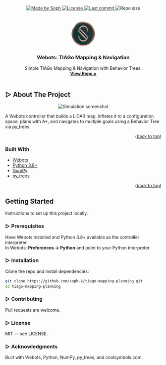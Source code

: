 <div id="top"></div>

<br />
<div align="center">
<!-- Badge Start -->

<div align="center">
  <a href="https://github.com/soph-k" target="_blank" rel="noopener noreferrer">
    <img alt="Made by Soph" src="https://img.shields.io/badge/Made%20by-Soph-ff69b4?style=for-the-badge" />
  </a>
  <a href="https://github.com/soph-k/tiago-mapping-planning/blob/main/LICENSE" target="_blank" rel="noopener noreferrer">
    <img alt="License" src="https://img.shields.io/badge/license-MIT-yellow?style=for-the-badge" />
  </a>
  <a href="https://github.com/soph-k/tiago-mapping-planning/commits" target="_blank" rel="noopener noreferrer">
    <img alt="Last commit" src="https://img.shields.io/badge/last%20commit-see%20history-informational?style=for-the-badge" />
  </a>
  <img alt="Repo size" src="https://img.shields.io/badge/repo%20size-private-lightgrey?style=for-the-badge" />
</div>
<!-- Badge End -->
</div>
<br /><br />

<div align="center">
  <a href="https://github.com/soph-k/tiago-mapping-planning" target="_blank" rel="noopener noreferrer">
    <img src="./assets/images/logo.png" alt="Logo" width="80" height="80">
  </a>

  <h3 align="center">Webots: TIAGo Mapping & Navigation</h3>

  <p align="center">
    Simple TIAGo Mapping & Navigation with Behavior Trees.
    <br />
    <a href="https://github.com/soph-k/tiago-mapping-planning" target="_blank" rel="noopener noreferrer"><strong>View Repo »</strong></a>
    <br /><br />
  </p>
</div>

<!-- ABOUT THE PROJECT -->
## ▷ About The Project
<p align="center">
  <img src="./assets/images/screenshot.png" alt="Simulation screenshot" width="600">
</p>

A Webots controller that builds a LiDAR map, inflates it to a configuration space, plans with A*, and navigates to multiple goals using a Behavior Tree via py_trees.

<p align="right">(<a href="#top">back to top</a>)</p>

### Built With
- <a href="https://cyberbotics.com/" target="_blank" rel="noopener noreferrer">Webots</a>
- <a href="https://www.python.org/" target="_blank" rel="noopener noreferrer">Python 3.8+</a>
- <a href="https://numpy.org/" target="_blank" rel="noopener noreferrer">NumPy</a>
- <a href="https://py-trees.readthedocs.io/" target="_blank" rel="noopener noreferrer">py_trees</a>

<p align="right">(<a href="#top">back to top</a>)</p>

<!-- GETTING STARTED -->
## Getting Started

Instructions to set up this project locally.

### ▷ Prerequisites
Have Webots installed and Python 3.8+ available as the controller interpreter.  
In Webots: **Preferences → Python** and point to your Python interpreter.

### ▷ Installation
Clone the repo and install dependencies:
```sh
git clone https://github.com/soph-k/tiago-mapping-planning.git
cd tiago-mapping-planning
```

### ▷ Contributing 
Pull requests are welcome. 

### ▷ License 
MIT — see LICENSE. 

### ▷ Acknowledgments 
Built with Webots, Python, NumPy, py_trees, and coolsymbols.com.
